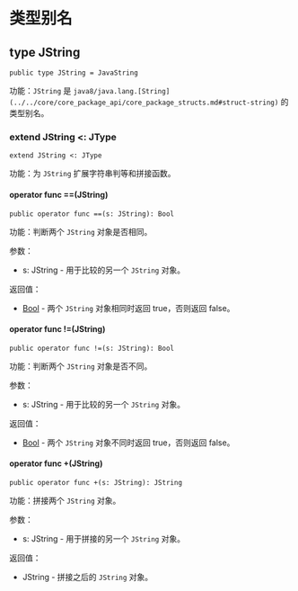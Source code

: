 # 类型别名

## type JString

```cangjie
public type JString = JavaString
```

功能：`JString` 是 `java8/java.lang.[String](../../core/core_package_api/core_package_structs.md#struct-string)` 的类型别名。

### extend JString <: JType

```cangjie
extend JString <: JType
```

功能：为 `JString` 扩展字符串判等和拼接函数。

#### operator func ==(JString)

```cangjie
public operator func ==(s: JString): Bool
```

功能：判断两个 `JString` 对象是否相同。

参数：

- s: JString - 用于比较的另一个 `JString` 对象。

返回值：

- [Bool](../../core/core_package_api/core_package_intrinsics.md#bool) - 两个 `JString` 对象相同时返回 true，否则返回 false。

#### operator func !=(JString)

```cangjie
public operator func !=(s: JString): Bool
```

功能：判断两个 `JString` 对象是否不同。

参数：

- s: JString - 用于比较的另一个 `JString` 对象。

返回值：

- [Bool](../../core/core_package_api/core_package_intrinsics.md#bool) - 两个 `JString` 对象不同时返回 true，否则返回 false。

#### operator func +(JString)

```cangjie
public operator func +(s: JString): JString
```

功能：拼接两个 `JString` 对象。

参数：

- s: JString - 用于拼接的另一个 `JString` 对象。

返回值：

- JString - 拼接之后的 `JString` 对象。
